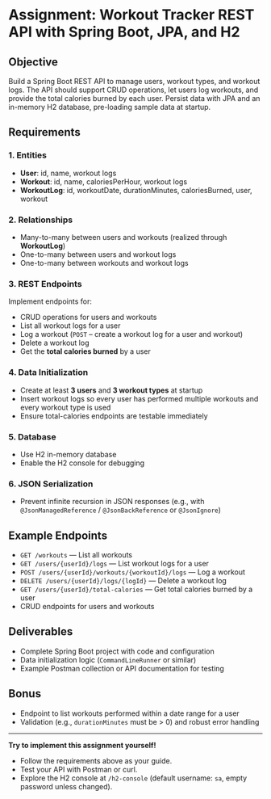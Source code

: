 # Assignment: Workout Tracker REST API with Spring Boot, JPA, and H2

## Objective

Build a Spring Boot REST API to manage users, workout types, and workout logs. The API should support CRUD operations, let users log workouts, and provide the total calories burned by each user. Persist data with JPA and an in-memory H2 database, pre-loading sample data at startup.

## Requirements

### 1. Entities

* **User**: id, name, workout logs
* **Workout**: id, name, caloriesPerHour, workout logs
* **WorkoutLog**: id, workoutDate, durationMinutes, caloriesBurned, user, workout

### 2. Relationships

* Many-to-many between users and workouts (realized through **WorkoutLog**)
* One-to-many between users and workout logs
* One-to-many between workouts and workout logs

### 3. REST Endpoints

Implement endpoints for:

* CRUD operations for users and workouts
* List all workout logs for a user
* Log a workout (`POST` – create a workout log for a user and workout)
* Delete a workout log
* Get the **total calories burned** by a user

### 4. Data Initialization

* Create at least **3 users** and **3 workout types** at startup
* Insert workout logs so every user has performed multiple workouts and every workout type is used
* Ensure total-calories endpoints are testable immediately

### 5. Database

* Use H2 in-memory database
* Enable the H2 console for debugging

### 6. JSON Serialization

* Prevent infinite recursion in JSON responses (e.g., with `@JsonManagedReference` / `@JsonBackReference` or `@JsonIgnore`)

## Example Endpoints

* `GET /workouts` — List all workouts
* `GET /users/{userId}/logs` — List workout logs for a user
* `POST /users/{userId}/workouts/{workoutId}/logs` — Log a workout
* `DELETE /users/{userId}/logs/{logId}` — Delete a workout log
* `GET /users/{userId}/total-calories` — Get total calories burned by a user
* CRUD endpoints for users and workouts

## Deliverables

* Complete Spring Boot project with code and configuration
* Data initialization logic (`CommandLineRunner` or similar)
* Example Postman collection or API documentation for testing

## Bonus

* Endpoint to list workouts performed within a date range for a user
* Validation (e.g., `durationMinutes` must be > 0) and robust error handling

---

**Try to implement this assignment yourself!**

* Follow the requirements above as your guide.
* Test your API with Postman or curl.
* Explore the H2 console at `/h2-console` (default username: `sa`, empty password unless changed).
